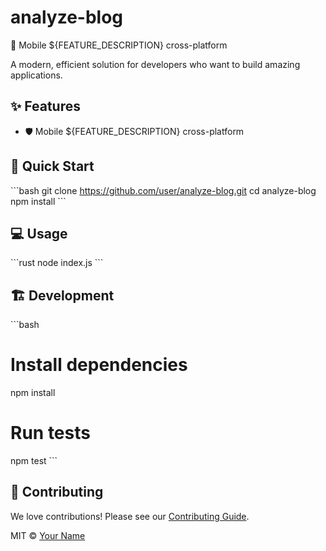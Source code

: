 # analyze-blog

🚀 Mobile ${FEATURE_DESCRIPTION} cross-platform

A modern, efficient solution for developers who want to build amazing applications.

## ✨ Features

- 🛡️ Mobile ${FEATURE_DESCRIPTION} cross-platform

## 🚀 Quick Start

\`\`\`bash
git clone https://github.com/user/analyze-blog.git
cd analyze-blog
npm install
\`\`\`

## 💻 Usage

\`\`\`rust
node index.js
\`\`\`

## 🏗️ Development

\`\`\`bash
# Install dependencies
npm install

# Run tests
npm test
\`\`\`

## 🤝 Contributing

We love contributions! Please see our [Contributing Guide](CONTRIBUTING.md).

MIT © [Your Name](https://github.com/user)
